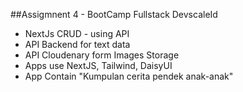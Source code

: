 ##Assigmnent 4 - BootCamp Fullstack DevscaleId

- NextJs CRUD - using API 
- API Backend for text data
- API Cloudenary form Images Storage
- Apps use NextJS, Tailwind, DaisyUI
- App Contain "Kumpulan cerita pendek anak-anak"

